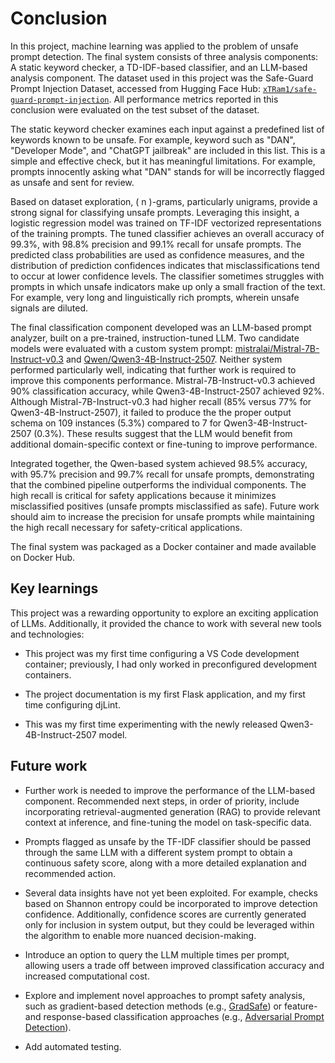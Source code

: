 # Conclusion

In this project, machine learning was applied to the problem of unsafe prompt detection. The final system consists of three analysis components: A static keyword checker, a TD-IDF-based classifier, and an LLM-based analysis component. The dataset used in this project was the Safe-Guard Prompt Injection Dataset, accessed from Hugging Face Hub: [`xTRam1/safe-guard-prompt-injection`](https://huggingface.co/datasets/xTRam1/safe-guard-prompt-injection). All performance metrics reported in this conclusion were evaluated on the test subset of the dataset.

The static keyword checker examines each input against a predefined list of keywords known to be unsafe. For example, keyword such as "DAN", "Developer Mode", and "ChatGPT jailbreak" are included in this list. This is a simple and effective check, but it has meaningful limitations. For example, prompts innocently asking what "DAN" stands for will be incorrectly flagged as unsafe and sent for review.

Based on dataset exploration, \( n \)-grams, particularly unigrams, provide a strong signal for classifying unsafe prompts. Leveraging this insight, a logistic regression model was trained on TF-IDF vectorized representations of the training prompts. The tuned classifier achieves an overall accuracy of 99.3%, with 98.8% precision and 99.1% recall for unsafe prompts. The predicted class probabilities are used as confidence measures, and the distribution of prediction confidences indicates that misclassifications tend to occur at lower confidence levels. The classifier sometimes struggles with prompts in which unsafe indicators make up only a small fraction of the text. For example, very long and linguistically rich prompts, wherein unsafe signals are diluted.

The final classification component developed was an LLM-based prompt analyzer, built on a pre-trained, instruction-tuned LLM. Two candidate models were evaluated with a custom system prompt: [mistralai/Mistral-7B-Instruct-v0.3](https://huggingface.co/mistralai/Mistral-7B-Instruct-v0.3) and [Qwen/Qwen3-4B-Instruct-2507](https://huggingface.co/Qwen/Qwen3-4B-Instruct-2507). Neither system performed particularly well, indicating that further work is required to improve this components performance. Mistral-7B-Instruct-v0.3 achieved 90% classification accuracy, while Qwen3-4B-Instruct-2507 achieved 92%. Although Mistral-7B-Instruct-v0.3 had higher recall (85% versus 77% for Qwen3-4B-Instruct-2507), it failed to produce the the proper output schema on 109 instances (5.3%) compared to 7 for Qwen3-4B-Instruct-2507 (0.3%). These results suggest that the LLM would benefit from additional domain-specific context or fine-tuning to improve performance.

Integrated together, the Qwen-based system achieved 98.5% accuracy, with 95.7% precision and 99.7% recall for unsafe prompts, demonstrating that the combined pipeline outperforms the individual components. The high recall is critical for safety applications because it minimizes misclassified positives (unsafe prompts misclassified as safe). Future work should aim to increase the precision for unsafe prompts while maintaining the high recall necessary for safety-critical applications.

The final system was packaged as a Docker container and made available on Docker Hub.

## Key learnings

This project was a rewarding opportunity to explore an exciting application of LLMs. Additionally, it provided the chance to work with several new tools and technologies:

- This project was my first time configuring a VS Code development container; previously, I had only worked in preconfigured development containers.

- The project documentation is my first Flask application, and my first time configuring djLint.

- This was my first time experimenting with the newly released Qwen3-4B-Instruct-2507 model.

## Future work

- Further work is needed to improve the performance of the LLM-based component. Recommended next steps, in order of priority, include incorporating retrieval-augmented generation (RAG) to provide relevant context at inference, and fine-tuning the model on task-specific data.

- Prompts flagged as unsafe by the TF-IDF classifier should be passed through the same LLM with a different system prompt to obtain a continuous safety score, along with a more detailed explanation and recommended action.

- Several data insights have not yet been exploited. For example, checks based on Shannon entropy could be incorporated to improve detection confidence. Additionally, confidence scores are currently generated only for inclusion in system output, but they could be leveraged within the algorithm to enable more nuanced decision-making.

- Introduce an option to query the LLM multiple times per prompt, allowing users a trade off between improved classification accuracy and increased computational cost.

- Explore and implement novel approaches to prompt safety analysis, such as gradient-based detection methods (e.g., [GradSafe](https://arxiv.org/abs/2402.13494)) or feature- and response-based classification approaches (e.g., [Adversarial Prompt Detection](https://www.sciencedirect.com/org/science/article/pii/S1546221825004898)).

- Add automated testing.
